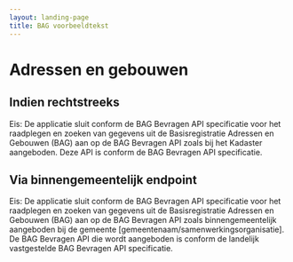 ```yaml
---
layout: landing-page
title: BAG voorbeeldtekst
---
```

# Adressen en gebouwen 

## Indien rechtstreeks 
Eis: De applicatie sluit conform de BAG Bevragen API specificatie voor het raadplegen en zoeken van gegevens uit de Basisregistratie Adressen en Gebouwen (BAG) aan op de BAG Bevragen API zoals bij het Kadaster aangeboden. Deze API is conform de BAG Bevragen API specificatie. 

## Via binnengemeentelijk endpoint
Eis: De applicatie sluit conform de BAG Bevragen API specificatie voor het raadplegen en zoeken van gegevens uit de Basisregistratie Adressen en Gebouwen (BAG) aan op de BAG Bevragen API zoals binnengemeentelijk aangeboden bij de gemeente [gemeentenaam/samenwerkingsorganisatie]. De BAG Bevragen API die wordt aangeboden is conform de landelijk vastgestelde BAG Bevragen API specificatie. 
